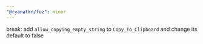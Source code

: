 ```yaml
---
"@ryanatkn/fuz": minor
---
```


break: add `allow_copying_empty_string` to `Copy_To_Clipboard` and change its default to false
